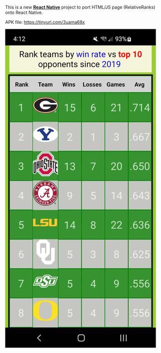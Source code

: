 This is a new [**React Native**](https://reactnative.dev) project to port HTML/JS page (RelativeRanks) onto React Native.  

APK file:  https://tinyurl.com/3uama68x

![plot](Screenshot.jpg)
